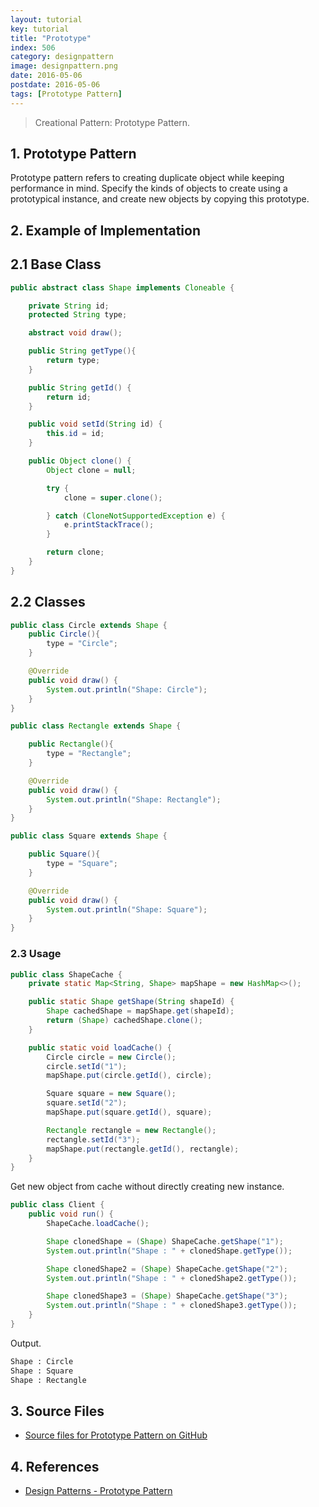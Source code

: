 ```yaml
---
layout: tutorial
key: tutorial
title: "Prototype"
index: 506
category: designpattern
image: designpattern.png
date: 2016-05-06
postdate: 2016-05-06
tags: [Prototype Pattern]
---
```


> Creational Pattern: Prototype Pattern.

## 1. Prototype Pattern
Prototype pattern refers to creating duplicate object while keeping performance in mind. Specify the kinds of objects to create using a prototypical instance, and create new objects by copying this prototype.

## 2. Example of Implementation
## 2.1 Base Class
```java
public abstract class Shape implements Cloneable {

    private String id;
    protected String type;

    abstract void draw();

    public String getType(){
        return type;
    }

    public String getId() {
        return id;
    }

    public void setId(String id) {
        this.id = id;
    }

    public Object clone() {
        Object clone = null;

        try {
            clone = super.clone();

        } catch (CloneNotSupportedException e) {
            e.printStackTrace();
        }

        return clone;
    }
}
```
## 2.2 Classes
```java
public class Circle extends Shape {
    public Circle(){
        type = "Circle";
    }

    @Override
    public void draw() {
        System.out.println("Shape: Circle");
    }
}

public class Rectangle extends Shape {

    public Rectangle(){
        type = "Rectangle";
    }

    @Override
    public void draw() {
        System.out.println("Shape: Rectangle");
    }
}

public class Square extends Shape {

    public Square(){
        type = "Square";
    }

    @Override
    public void draw() {
        System.out.println("Shape: Square");
    }
}
```
### 2.3 Usage
```java
public class ShapeCache {
    private static Map<String, Shape> mapShape = new HashMap<>();

    public static Shape getShape(String shapeId) {
        Shape cachedShape = mapShape.get(shapeId);
        return (Shape) cachedShape.clone();
    }

    public static void loadCache() {
        Circle circle = new Circle();
        circle.setId("1");
        mapShape.put(circle.getId(), circle);

        Square square = new Square();
        square.setId("2");
        mapShape.put(square.getId(), square);

        Rectangle rectangle = new Rectangle();
        rectangle.setId("3");
        mapShape.put(rectangle.getId(), rectangle);
    }
}
```
Get new object from cache without directly creating new instance.
```java
public class Client {
    public void run() {
        ShapeCache.loadCache();

        Shape clonedShape = (Shape) ShapeCache.getShape("1");
        System.out.println("Shape : " + clonedShape.getType());

        Shape clonedShape2 = (Shape) ShapeCache.getShape("2");
        System.out.println("Shape : " + clonedShape2.getType());

        Shape clonedShape3 = (Shape) ShapeCache.getShape("3");
        System.out.println("Shape : " + clonedShape3.getType());
    }
}
```
Output.
```sh
Shape : Circle
Shape : Square
Shape : Rectangle
```

## 3. Source Files
* [Source files for Prototype Pattern on GitHub](https://github.com/jojozhuang/design-patterns-java/tree/master/design-pattern-prototype)

## 4. References
* [Design Patterns - Prototype Pattern](https://www.tutorialspoint.com/design_pattern/prototype_pattern.htm)

